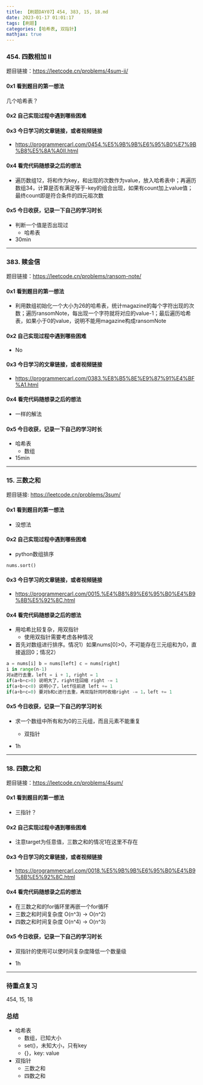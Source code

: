 ```yaml
---
title: 【刷题DAY07】454, 383, 15, 18.md
date: 2023-01-17 01:01:17
tags: [刷题] 
categories: [哈希表, 双指针]
mathjax: true 
---
```


### 454. 四数相加 II
题目链接：https://leetcode.cn/problems/4sum-ii/

#### 0x1 看到题目的第一想法  
几个哈希表？ 

#### 0x2 自己实现过程中遇到哪些困难    

#### 0x3 今日学习的文章链接，或者视频链接
- https://programmercarl.com/0454.%E5%9B%9B%E6%95%B0%E7%9B%B8%E5%8A%A0II.html

#### 0x4 看完代码随想录之后的想法 
- 遍历数组12，将和作为key，和出现的次数作为value，放入哈希表中；再遍历数组34，计算是否有满足等于-key的组合出现，如果有count加上value值；最终count即是符合条件的四元祖次数


#### 0x5 今日收获，记录一下自己的学习时长
- 判断一个值是否出现过
     - 哈希表
- 30min


--- 

### 383. 赎金信
题目链接：https://leetcode.cn/problems/ransom-note/

#### 0x1 看到题目的第一想法
- 利用数组初始化一个大小为26的哈希表，统计magazine的每个字符出现的次数；遍历ransomNote，每出现一个字符就将对应的value-1；最后遍历哈希表，如果小于0的value，说明不能用magazine构成ransomNote

#### 0x2 自己实现过程中遇到哪些困难    
- No

#### 0x3 今日学习的文章链接，或者视频链接
- https://programmercarl.com/0383.%E8%B5%8E%E9%87%91%E4%BF%A1.html

#### 0x4 看完代码随想录之后的想法 
- 一样的解法

#### 0x5 今日收获，记录一下自己的学习时长
- 哈希表
     - 数组
- 15min

---

### 15. 三数之和
题目链接: https://leetcode.cn/problems/3sum/


#### 0x1 看到题目的第一想法
- 没想法

#### 0x2 自己实现过程中遇到哪些困难    
- python数组排序
```python
nums.sort()
```

#### 0x3 今日学习的文章链接，或者视频链接
- https://programmercarl.com/0015.%E4%B8%89%E6%95%B0%E4%B9%8B%E5%92%8C.html

#### 0x4 看完代码随想录之后的想法 
- 用哈希比较复杂，用双指针
     - 使用双指针需要考虑各种情况
- 首先对数组进行排序。情况1）如果nums[0]>0，不可能存在三元组和为0，直接返回0；情况2）
```python
a = nums[i] b = nums[left] c = nums[right]
i in range(n-1) 
对a进行去重，left = i + 1, right = 1 
if(a+b+c>0) 说明大了，right往回缩 right -= 1
if(a+b+c<0) 说明小了，letf往前进 left += 1
if(a+b+c=0) 要对b和c进行去重，再双指针同时收缩right -= 1，left += 1
```

#### 0x5 今日收获，记录一下自己的学习时长
- 求一个数组中所有和为0的三元组，而且元素不能重复
     - 双指针

- 1h

--- 

### 18. 四数之和
题目链接：https://leetcode.cn/problems/4sum/

#### 0x1 看到题目的第一想法   
- 三指针？

#### 0x2 自己实现过程中遇到哪些困难   
- 注意target为任意值，三数之和的情况1在这里不存在

#### 0x3 今日学习的文章链接，或者视频链接
- https://programmercarl.com/0018.%E5%9B%9B%E6%95%B0%E4%B9%8B%E5%92%8C.html

#### 0x4 看完代码随想录之后的想法 
- 在三数之和的for循环里再嵌一个for循环
- 三数之和时间复杂度 O(n^3) -> O(n^2)
- 四数之和时间复杂度 O(n^4) -> O(n^3)


#### 0x5 今日收获，记录一下自己的学习时长
- 双指针的使用可以使时间复杂度降低一个数量级

- 1h

---

### 待重点复习   
454, 15, 18

### 总结   
- 哈希表
     - 数组，已知大小
     - set()，未知大小，只有key
     - {}，key: value
- 双指针
     - 三数之和
     - 四数之和
